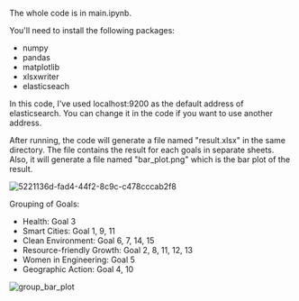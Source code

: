 The whole code is in main.ipynb. 

You'll need to install the following packages:
- numpy
- pandas
- matplotlib
- xlsxwriter
- elasticseach

In this code, I've used localhost:9200 as the default address of elasticsearch. You can change it in the code if you want to use another address.

After running, the code will generate a file named "result.xlsx" in the same directory. The file contains the result for each goals in separate sheets. Also, it will generate a file named "bar_plot.png" which is the bar plot of the result.

![5221136d-fad4-44f2-8c9c-c478cccab2f8](https://github.com/omp217/ieee-sensor-publication/assets/111455228/b3be012c-b0e5-4e17-b831-9f70e057e678)

Grouping of Goals:

- Health: Goal 3
- Smart Cities: Goal 1, 9, 11
- Clean Environment: Goal 6, 7, 14, 15
- Resource-friendly Growth: Goal 2, 8, 11, 12, 13
- Women in Engineering: Goal 5
- Geographic Action: Goal 4, 10

![group_bar_plot](https://github.com/omp217/ieee-sensor-publication/assets/111455228/3c09406d-e8a3-450a-87a7-b90df0180601)
